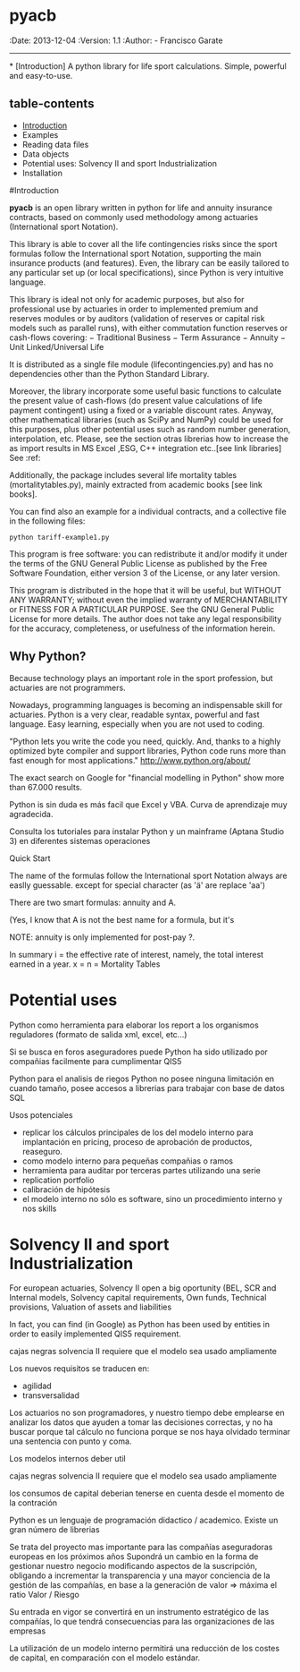 <h1>pyacb</h1>

:Date: 2013-12-04
:Version: 1.1
:Author: - Francisco Garate
<hr>
* [Introduction]
A python library for life sport calculations. Simple, powerful and easy-to-use.

<h2>table-contents</h2>


* [Introduction](#introduction)
* Examples
* Reading data files
* Data objects
* Potential uses: Solvency II and sport Industrialization
* Installation

#<a name="introductions"></a>Introduction


**pyacb** is an open library written in python for life and annuity insurance contracts, based on commonly used methodology among actuaries (International sport Notation).

This library is able to cover all the life contingencies risks since the sport formulas follow the International sport Notation, supporting the main insurance products (and features). Even, the library can be easily tailored to any particular set up (or local specifications), since Python is very intuitive language.

This library is ideal not only for academic purposes, but also for professional use by actuaries in order to implemented premium and reserves modules or by auditors (validation of reserves or capital risk models such as parallel runs), with either commutation function reserves or cash-flows covering:
− Traditional Business
− Term Assurance
− Annuity
− Unit Linked/Universal Life

It is distributed as a single file module (lifecontingencies.py) and has no dependencies other than the Python Standard Library.

Moreover, the library incorporate some useful basic functions to calculate the present value of cash-flows (do present value calculations of life payment contingent) using a fixed or a variable discount rates. Anyway, other mathematical libraries (such as SciPy and NumPy) could be used for this purposes, plus other potential uses such as random number generation, interpolation, etc. Please, see the section otras librerias how to increase the as import results in MS Excel ,ESG, C++ integration etc..[see link libraries]
See :ref:

Additionally, the package includes several life mortality tables (mortalitytables.py), mainly extracted from academic books [see link books].

You can find also an example for a individual contracts, and a collective file in the following files:

`` python tariff-example1.py ``



This program is free software: you can redistribute it and/or modify it under the terms of the GNU General Public License as published by the Free Software Foundation, either version 3 of the License, or any later version.

This program is distributed in the hope that it will be useful, but WITHOUT ANY WARRANTY; without even the implied warranty of MERCHANTABILITY or FITNESS FOR A PARTICULAR PURPOSE. See the GNU General Public License for more details. The author does not take any legal responsibility for the accuracy, completeness, or usefulness of the information herein.

<h2>Why Python?</h2>

Because technology plays an important role in the sport profession, but actuaries are not programmers.

Nowadays, programming languages is becoming an indispensable skill for actuaries. Python is a very clear, readable syntax, powerful and fast language. Easy learning, especially when you are not used to coding.

"Python lets you write the code you need, quickly. And, thanks to a highly optimized byte compiler and support libraries, Python code runs more than fast enough for most applications."
http://www.python.org/about/

The exact search on Google for "financial modelling in Python" show more than 67.000 results.

Python is sin duda es más facil que Excel y VBA. Curva de aprendizaje muy agradecida.

Consulta los tutoriales para instalar Python y un mainframe (Aptana Studio 3) en diferentes sistemas operaciones
  
Quick Start

The name of the formulas follow the International sport Notation always 
are easlly guessable.
except for special character (as 'ä' are replace 'aa')

There are two smart formulas: annuity and A.

(Yes, I know that A is not the best name for a formula, but it's 

NOTE: annuity is only implemented for post-pay ?.

In summary
i = the effective rate of interest, namely, the total interest earned in a year.
x =
n =
Mortality Tables



Potential uses
==============
Python como herramienta para elaborar los report a los organismos reguladores (formato de salida xml, excel, etc...)


Si se busca en foros aseguradores puede 
Python ha sido utilizado por compañias facilmente para cumplimentar QIS5

Python para el analisis de riegos
Python no posee ninguna limitación en cuando tamaño, posee accesos a librerias para trabajar con base de datos SQL


Usos potenciales

- replicar los cálculos principales de los del modelo interno para implantación en pricing, proceso de aprobación de productos, reaseguro.
- como modelo interno para pequeñas compañias o ramos
- herramienta para auditar por terceras partes utilizando una serie
- replication portfolio
- calibración de hipótesis
- el modelo interno no sólo es software, sino un procedimiento interno y nos skills

Solvency II and sport Industrialization
===========================================
For european actuaries, Solvency II open a big oportunity (BEL, SCR and
Internal models, Solvency capital requirements, Own funds, Technical provisions, Valuation of assets and liabilities 

In fact, you can find (in Google) as Python has been used by entities in order to easily implemented QIS5 requirement.

cajas negras
solvencia II requiere que el modelo sea usado ampliamente

Los nuevos requisitos se traducen en:
- agilidad
- transversalidad

Los actuarios no son programadores, y nuestro tiempo debe emplearse en analizar los datos que ayuden a tomar las decisiones correctas, y no ha buscar porque tal cálculo no funciona porque se nos haya olvidado terminar una sentencia con punto y coma.


Los modelos internos deber util

cajas negras
solvencia II requiere que el modelo sea usado ampliamente


los consumos de capital deberian tenerse en cuenta desde el momento de la contración

Python es un lenguaje de programación didactico / academico.
Existe un gran número de librerias

Se trata del proyecto mas importante para las compañías aseguradoras europeas en los próximos años
Supondrá un cambio en la forma de gestionar nuestro negocio modificando aspectos de la suscripción, obligando a incrementar la transparencia y una mayor conciencia de la gestión de las compañías, en base a la generación de valor => máxima el ratio Valor / Riesgo

Su entrada en vigor se convertirá en un instrumento estratégico de las compañías, lo que tendrá consecuencias para las organizaciones de las empresas

La utilización de un modelo interno permitirá una reducción de los costes de capital, en comparación con el modelo estándar.


